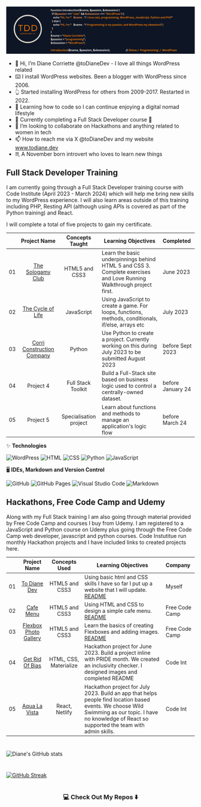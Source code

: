 ![header](https://github.com/todiane/todiane/blob/main/githubheader.png)

- 👋 Hi, I’m Diane Corriette @toDianeDev - I love all things WordPress related
- ⌨️ I install WordPress websites. Been a blogger with WordPress since 2006.
- :point_up_2: Started installing WordPress for others from 2009-2017. Restarted in 2022.
- 👀 Learning how to code so I can continue enjoying a digital nomad lifestyle
- 🌱 Currently completing a Full Stack Developer course 🤪
- 💞️ I’m looking to collaborate on Hackathons and anything related to women in tech
- 📫 How to reach me via X @toDianeDev and my website www.todiane.dev
- ♏ A November born introvert who loves to learn new things


## Full Stack Developer Training

I am currently going through a Full Stack Developer training course with Code Institute (April 2023 - March 2024) which will help me bring new skills to my WordPress experience. I will also learn areas outside of this training including PHP, Resting API (although using APIs is covered as part of the Python training) and React.

I will complete a total of five projects to gain my certificate.
<!---
todiane/todiane is a ✨ special ✨ repository because its `README.md` (this file) appears on your GitHub profile.
You can click the Preview link to take a look at your changes.
--->
|     |                       Project Name                       |                            Concepts Taught                             | Learning Objectives                                                                                                                 |     Completed     |
| :-: | :------------------------------------------------------: | :--------------------------------------------------------------------: | ----------------------------------------------------------------------------------------------------------------------------------- | :-----------------|
| 01  |                     [The Sologamy Club](https://todiane.github.io/sologamyp1/)                    |                             HTML5 and CSS3                             | Learn the basic underpinnings behind HTML 5 and CSS 3. Complete exercises and Love Running Walkthrough project first.               |     June 2023     |
| 02  |                     [The Cycle of Life](https://todiane.github.io/cycle-of-life-p2/)                    |                               JavaScript                               | Using JavaScript to create a game. For loops, functions, methods, conditionals, if/else, arrays etc                                 |     July 2023     |
| 03  |                    [Corri Construction Company](https://corri-construction-p3-e9d1aa627f6f.herokuapp.com/)                    |                                Python                                  | Use Python to create a project. Currently working on this during July 2023 to be submitted August 2023                              | before Sept 2023  |
| 04  |                       Project 4                          |                        Full Stack Toolkit                              | Build a Full-Stack site based on business logic used to control a centrally-owned dataset.                                          | before January 24 |
| 05  |                      Project 5                           |                        Specialisation project                          | Learn about functions and methods to manage an application's logic flow                                                             |  before March 24  |

✨ **Technologies**
<p dir="auto">
  <img alt="WordPress" src="https://img.shields.io/badge/-WordPress?logo=wordpress&logoColor=black&style=for-the-badge" />
  <img alt="HTML" src="https://img.shields.io/badge/html5-E34F26?logo=html5&logoColor=white&style=for-the-badge" />
  <img alt="CSS" src="https://img.shields.io/badge/css%203-1572B6?logo=css3&logoColor=white&style=for-the-badge" />
  <img alt="Python" src="https://img.shields.io/badge/python-3670A0?logo=python&logoColor=white&style=for-the-badge" /> 
  <img alt="JavaScript" src="https://img.shields.io/badge/javascript-%23323330.svg?style=for-the-badge&logo=javascript&logoColor=%23F7DF1E" />
 </p>

🖥️ **IDEs, Markdown and Version Control**
 <p dir="auto">
    <img alt="GitHub" src="https://img.shields.io/badge/github-%23121011.svg?style=for-the-badge&logo=github&logoColor=white" /> 
    <img alt="GitHub  Pages" src="https://img.shields.io/badge/GitHub%20Pages-222222?style=for-the-badge&logo=GitHub%20Pages&logoColor=white" /> 
    <img alt="Visual Studio Code" src="https://img.shields.io/badge/Visual_%20Studio%20Code-3583b6?style=for-the-badge&logo=visual%20studio%20code&logoColor=white" />
    <img alt="Markdown" src="https://img.shields.io/badge/markdown-%23000000.svg?style=for-the-badge&logo=markdown&logoColor=white" />    
 </p> 

## Hackathons, Free Code Camp and Udemy

Along with my Full Stack training I am also going through material provided by Free Code Camp and courses I buy from Udemy. I am registered to a JavaScript and Python course on Udemy plus going through the Free Code Camp web developer, javascript and python courses. Code Instutitue run monthly Hackathon projects and I have included links to created projects here.

<!---
todiane/todiane is a ✨ special ✨ repository because its `README.md` (this file) appears on your GitHub profile.
You can click the Preview link to take a look at your changes.
--->
|     |                       Project Name                       |                            Concepts Used                             | Learning Objectives                                                                                                                 |     Company     |
| :-: | :------------------------------------------------------: | :--------------------------------------------------------------------: | ----------------------------------------------------------------------------------------------------------------------------------- | :-----------------|
| 01  |                    [To Diane Dev](https://todiane.github.io/toDianeDev/)                      |                             HTML5 and CSS3                             | Using basic html and CSS skills I have so far I put up a website that I will update. [README](https://github.com/todiane/toDianeDev)            |   Myself   |
| 02  |                     [Cafe Menu](https://todiane.github.io/cafe-menu)                    |                               HTML5 and CSS3                              | Using HTML and CSS to design a simple cafe menu. [README](https://github.com/todiane/cafe-menu)                                |    Free Code Camp    |
| 03  |                 [Flexbox Photo Gallery](https://todiane.github.io/flexbox-photo-gallery/)                    |                               HTML5 and CSS3                                   | Learn the basics of creating Flexboxes and adding images. [README](https://github.com/todiane/flexbox-photo-gallery)                              | Free Code Camp  |
| 04  |                      [Get Rid Of Bias](https://yannickferenczi.github.io/grob/)                          |                        HTML, CSS, Materialize                            | Hackathon project for June 2023. Build a project inline with PRIDE month. We created an inclusivity checker. I designed images and completed README                                         | Code Int |
| 05  |                      [Aqua La Vista](https://aqua-la-vista.netlify.app/)                          |                        React, Netlify                            | Hackathon project for July 2023. Build an app that helps people find location based events. We choose Wild Swimming as our topic. I have no knowledge of React so supported the team with admin skills.                                          | Code Int |                                                    
                      
<!---
todiane/todiane is a ✨ special ✨ repository because its `README.md` (this file) appears on your GitHub profile.
You can click the Preview link to take a look at your changes.
--->
#

![Diane's GitHub stats](https://github-readme-stats.vercel.app/api?username=todiane&theme=midnight-purple&show_icons=true)

#

[![GitHub Streak](https://streak-stats.demolab.com?user=todiane&theme=violet-punch)](https://git.io/streak-stats)

#

<h3  align="center">💻 Check Out My Repos ⬇️ </h3>

